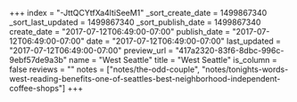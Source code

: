 +++
index = "-JttQCYtfXa4ltiSeeM1"
_sort_create_date = 1499867340
_sort_last_updated = 1499867340
_sort_publish_date = 1499867340
create_date = "2017-07-12T06:49:00-07:00"
publish_date = "2017-07-12T06:49:00-07:00"
date = "2017-07-12T06:49:00-07:00"
last_updated = "2017-07-12T06:49:00-07:00"
preview_url = "417a2320-83f6-8dbc-996c-9ebf57de9a3b"
name = "West Seattle"
title = "West Seattle"
is_column = false
reviews = ""
notes = ["notes/the-odd-couple", "notes/tonights-words-west-reading-benefits-one-of-seattles-best-neighborhood-independent-coffee-shops"]
+++

